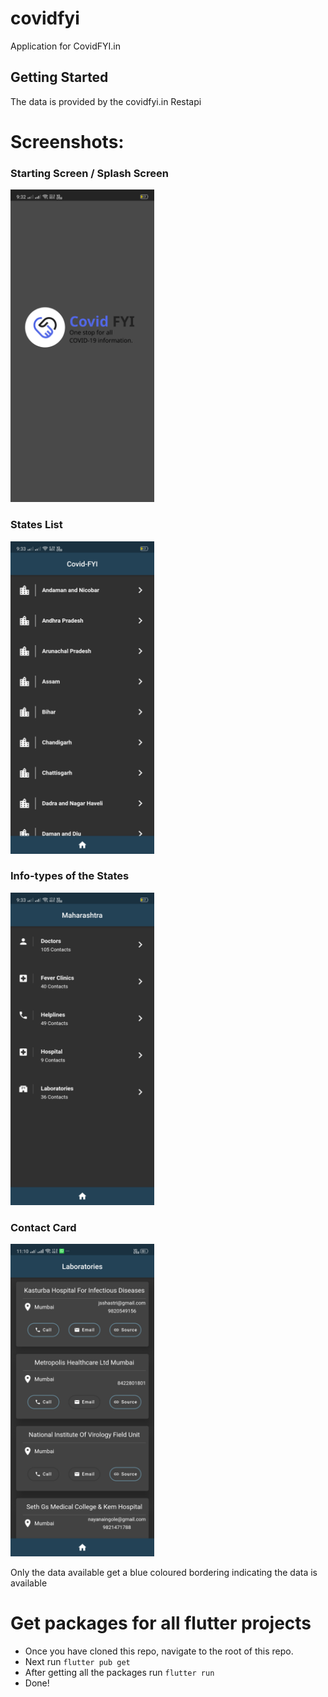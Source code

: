 # covidfyi

Application for CovidFYI.in

## Getting Started

The data is provided by the covidfyi.in Restapi

# Screenshots:

### Starting Screen / Splash Screen

<img src="assets/Screen1.png" height="500px" />

### States List

<img src="assets/Screen2.png" height="500px" />

### Info-types of the States

<img src="assets/Screen3.png" height="500px" />

### Contact Card

<img src="assets/Screen4.png" height="500px" />


Only the data available get a blue coloured bordering indicating the data is available



# Get packages for all flutter projects

- Once you have cloned this repo, navigate to the root of this repo.
- Next run `flutter pub get`
- After getting all the packages run `flutter run`
- Done!



